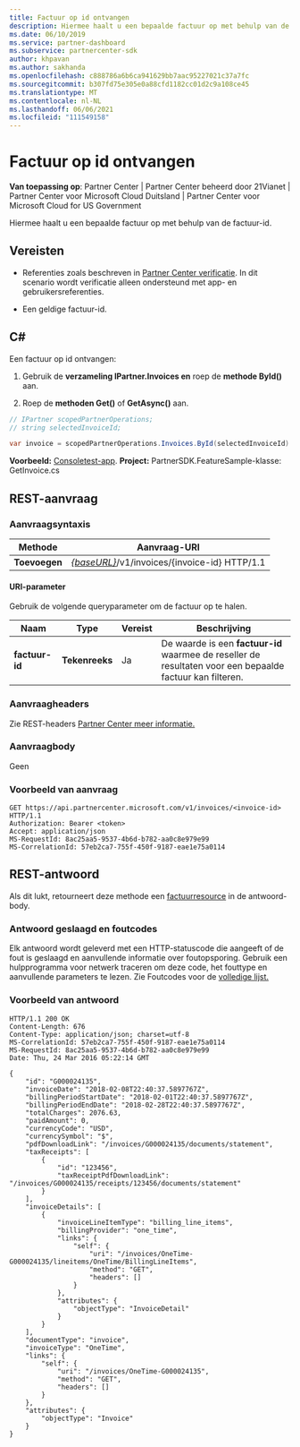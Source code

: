 ```yaml
---
title: Factuur op id ontvangen
description: Hiermee haalt u een bepaalde factuur op met behulp van de factuur-id.
ms.date: 06/10/2019
ms.service: partner-dashboard
ms.subservice: partnercenter-sdk
author: khpavan
ms.author: sakhanda
ms.openlocfilehash: c888786a6b6ca941629bb7aac95227021c37a7fc
ms.sourcegitcommit: b307fd75e305e0a88cfd1182cc01d2c9a108ce45
ms.translationtype: MT
ms.contentlocale: nl-NL
ms.lasthandoff: 06/06/2021
ms.locfileid: "111549158"
---
```

# <a name="get-invoice-by-id"></a>Factuur op id ontvangen

**Van toepassing op**: Partner Center | Partner Center beheerd door 21Vianet | Partner Center voor Microsoft Cloud Duitsland | Partner Center voor Microsoft Cloud for US Government

Hiermee haalt u een bepaalde factuur op met behulp van de factuur-id.

## <a name="prerequisites"></a>Vereisten

- Referenties zoals beschreven in [Partner Center verificatie](partner-center-authentication.md). In dit scenario wordt verificatie alleen ondersteund met app- en gebruikersreferenties.

- Een geldige factuur-id.

## <a name="c"></a>C\#

Een factuur op id ontvangen:

1. Gebruik de **verzameling IPartner.Invoices en** roep de **methode ById()** aan.

2. Roep de **methoden Get()** of **GetAsync()** aan.

``` csharp
// IPartner scopedPartnerOperations;
// string selectedInvoiceId;

var invoice = scopedPartnerOperations.Invoices.ById(selectedInvoiceId).Get();
```

**Voorbeeld:** [Consoletest-app](console-test-app.md). **Project:** PartnerSDK.FeatureSample-klasse: GetInvoice.cs 

## <a name="rest-request"></a>REST-aanvraag

### <a name="request-syntax"></a>Aanvraagsyntaxis

| Methode  | Aanvraag-URI                                                                   |
|---------|-------------------------------------------------------------------------------|
| **Toevoegen** | [*{baseURL}*](partner-center-rest-urls.md)/v1/invoices/{invoice-id} HTTP/1.1 |

#### <a name="uri-parameter"></a>URI-parameter

Gebruik de volgende queryparameter om de factuur op te halen.

| Naam           | Type       | Vereist | Beschrijving                                                                                        |
|----------------|------------|----------|----------------------------------------------------------------------------------------------------|
| **factuur-id** | **Tekenreeks** | Ja      | De waarde is een **factuur-id** waarmee de reseller de resultaten voor een bepaalde factuur kan filteren. |

### <a name="request-headers"></a>Aanvraagheaders

Zie REST-headers [Partner Center meer informatie.](headers.md)

### <a name="request-body"></a>Aanvraagbody

Geen

### <a name="request-example"></a>Voorbeeld van aanvraag

```http
GET https://api.partnercenter.microsoft.com/v1/invoices/<invoice-id> HTTP/1.1
Authorization: Bearer <token>
Accept: application/json
MS-RequestId: 8ac25aa5-9537-4b6d-b782-aa0c8e979e99
MS-CorrelationId: 57eb2ca7-755f-450f-9187-eae1e75a0114
```

## <a name="rest-response"></a>REST-antwoord

Als dit lukt, retourneert deze methode een [factuurresource](invoice-resources.md#invoice) in de antwoord-body.

### <a name="response-success-and-error-codes"></a>Antwoord geslaagd en foutcodes

Elk antwoord wordt geleverd met een HTTP-statuscode die aangeeft of de fout is geslaagd en aanvullende informatie over foutopsporing. Gebruik een hulpprogramma voor netwerk traceren om deze code, het fouttype en aanvullende parameters te lezen. Zie Foutcodes voor de [volledige lijst.](error-codes.md)

### <a name="response-example"></a>Voorbeeld van antwoord

```http
HTTP/1.1 200 OK
Content-Length: 676
Content-Type: application/json; charset=utf-8
MS-CorrelationId: 57eb2ca7-755f-450f-9187-eae1e75a0114
MS-RequestId: 8ac25aa5-9537-4b6d-b782-aa0c8e979e99
Date: Thu, 24 Mar 2016 05:22:14 GMT

{
    "id": "G000024135",
    "invoiceDate": "2018-02-08T22:40:37.5897767Z",
    "billingPeriodStartDate": "2018-02-01T22:40:37.5897767Z",
    "billingPeriodEndDate": "2018-02-28T22:40:37.5897767Z",
    "totalCharges": 2076.63,
    "paidAmount": 0,
    "currencyCode": "USD",
    "currencySymbol": "$",
    "pdfDownloadLink": "/invoices/G000024135/documents/statement",
    "taxReceipts": [
        {
            "id": "123456",
            "taxReceiptPdfDownloadLink": "/invoices/G000024135/receipts/123456/documents/statement"
        }
    ],
    "invoiceDetails": [
        {
            "invoiceLineItemType": "billing_line_items",
            "billingProvider": "one_time",
            "links": {
                "self": {
                    "uri": "/invoices/OneTime-G000024135/lineitems/OneTime/BillingLineItems",
                    "method": "GET",
                    "headers": []
                }
            },
            "attributes": {
                "objectType": "InvoiceDetail"
            }
        }
    ],
    "documentType": "invoice",
    "invoiceType": "OneTime",
    "links": {
        "self": {
            "uri": "/invoices/OneTime-G000024135",
            "method": "GET",
            "headers": []
        }
    },
    "attributes": {
        "objectType": "Invoice"
    }
}
```

